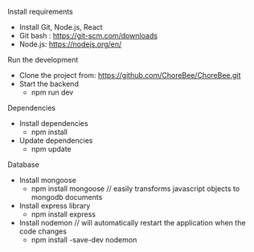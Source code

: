 
Install requirements 

- Install Git, Node.js, React
- Git bash : https://git-scm.com/downloads
- Node.js: https://nodejs.org/en/


Run the development

- Clone the project from: https://github.com/ChoreBee/ChoreBee.git
- Start the backend
  - npm run dev


Dependencies 

- Install dependencies 
  - npm install
- Update dependencies
  - npm update


Database 

- Install mongoose 
  - npm install mongoose                     // easily transforms javascript objects to mongodb documents
- Install express library 
  - npm install express
- Install nodemon                            // will automatically restart the application when the code changes
  - npm install -save-dev nodemon

